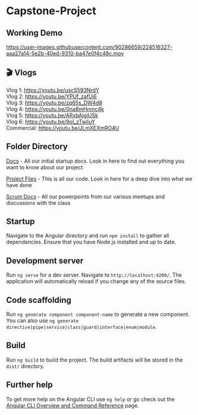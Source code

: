 # Capstone-Project

## Working Demo




https://user-images.githubusercontent.com/90286659/224516327-aaa27a14-5e2b-40ed-9310-ba47e0f4c48c.mov





## :clapper: Vlogs
Vlog 1: https://youtu.be/uscS593NrdY  
Vlog 2: https://youtu.be/YPUf_zafUjE  
Vlog 3: https://youtu.be/zq65s_DW4d8  
Vlog 4: https://youtu.be/0na8mHnmc4k  
Vlog 5: https://youtu.be/ARxbAjgiUSk  
Vlog 6: https://youtu.be/9oI_zTwliuY  
Commercial: https://youtu.be/JLmXEXmRO4U



## Folder Directory
[Docs](Docs/) - All our initial startup docs. Look in here to find out everything you want to know about our project

[Project Files](Project%20Files/) - This is all our code. Look in here for a deep dive into what we have done

[Scrum Docs](Scrum%20Docs/) - All our powerpoints from our various meetups and discussions with the class

## Startup

Navigate to the Angular directory and run `npm install` to gather all dependancies. Ensure that you have Node.js installed and up to date.

## Development server

Run `ng serve` for a dev server. Navigate to `http://localhost:4200/`. The application will automatically reload if you change any of the source files.

## Code scaffolding

Run `ng generate component component-name` to generate a new component. You can also use `ng generate directive|pipe|service|class|guard|interface|enum|module`.

## Build

Run `ng build` to build the project. The build artifacts will be stored in the `dist/` directory.

## Further help

To get more help on the Angular CLI use `ng help` or go check out the [Angular CLI Overview and Command Reference](https://angular.io/cli) page.
